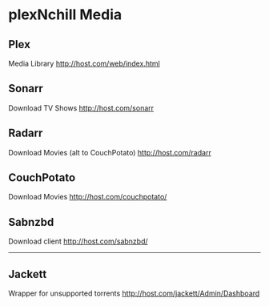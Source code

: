 # plexNchill Media

## Plex
Media Library
http://host.com/web/index.html

## Sonarr
Download TV Shows
http://host.com/sonarr

## Radarr
Download Movies (alt to CouchPotato)
http://host.com/radarr

## CouchPotato
Download Movies
http://host.com/couchpotato/

## Sabnzbd
Download client
http://host.com/sabnzbd/

___

## Jackett
Wrapper for unsupported torrents
http://host.com/jackett/Admin/Dashboard

